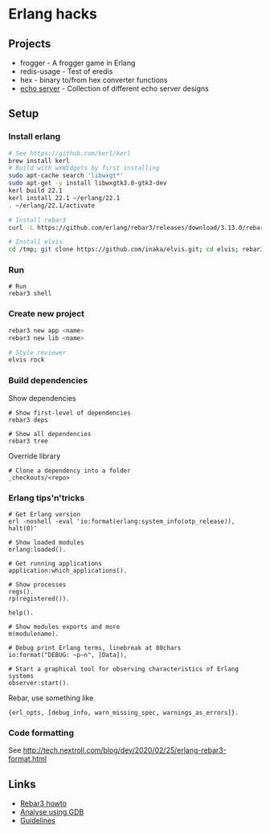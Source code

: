 # Erlang hacks

## Projects
* frogger - A frogger game in Erlang
* redis-usage - Test of eredis
* hex - binary to/from hex converter functions
* [echo server](echo_server/README.md) - Collection of different echo server designs

## Setup

### Install erlang

``` bash
# See https://github.com/kerl/kerl
brew install kerl
# Build with wxWidgets by first installing
sudo apt-cache search 'libwxgt*'
sudo apt-get -y install libwxgtk3.0-gtk3-dev
kerl build 22.1
kerl install 22.1 ~/erlang/22.1
. ~/erlang/22.1/activate

# Install rebar3
curl -L https://github.com/erlang/rebar3/releases/download/3.13.0/rebar3 -o ~/bin/rebar3 && chmod +x ~/bin/rebar3

# Install elvis
cd /tmp; git clone https://github.com/inaka/elvis.git; cd elvis; rebar3 escriptize; cp _build/default/bin/elvis ~/erlang/22.2/bin/erl
```

### Run

``` shell
# Run
rebar3 shell
```

### Create new project

``` bash
rebar3 new app <name>
rebar3 new lib <name>

# Style reviewer
elvis rock
```

### Build dependencies

Show dependencies

``` shell
# Show first-level of dependencies
rebar3 deps

# Show all dependencies
rebar3 tree
```

Override library

``` shell
# Clone a dependency into a folder
_checkouts/<repo>
```

### Erlang tips'n'tricks

``` shell
# Get Erlang version
erl -noshell -eval 'io:format(erlang:system_info(otp_release)), halt(0)'

# Show loaded modules
erlang:loaded().

# Get running applications
application:which_applications().

# Show processes
regs().
rp(registered()).

help().

# Show modules exports and more
m(modulename).

# Debug print Erlang terms, linebreak at 80chars
io:format("DEBUG: ~p~n", [Data]),

# Start a graphical tool for observing characteristics of Erlang systems
observer:start().
```

Rebar, use something like
``` shell
{erl_opts, [debug_info, warn_missing_spec, warnings_as_errors]}.
```

### Code formatting
See http://tech.nextroll.com/blog/dev/2020/02/25/erlang-rebar3-format.html

## Links

* [Rebar3 howto](https://praglowski.com/2016/05/10/your-first-erlang-application-with-rebar3)
* [Analyse using GDB](https://www.erlang-solutions.com/blog/how-to-analyse-a-beam-core-dump.html)
* [Guidelines](https://github.com/inaka/erlang_guidelines)
